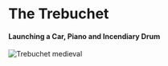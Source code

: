 
# The Trebuchet
#### Launching a Car, Piano and Incendiary Drum

![Trebuchet medieval](https://www.google.com/url?sa=i&url=https%3A%2F%2Fwww.meisterdrucke.es%2Fimpresion-art%25C3%25ADstica%2FEuropean-School%2F1096582%2FTrabuquete-medieval.html&psig=AOvVaw0yyFFrL8Zo9ZjSx5Gq0jQ3&ust=1760771968503000&source=images&cd=vfe&opi=89978449&ved=0CBUQjRxqFwoTCIi5z_HYqpADFQAAAAAdAAAAABAE "Arma de asedio, Trebuchet Medieval")